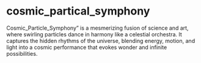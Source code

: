 # cosmic_partical_symphony
Cosmic_Particle_Symphony” is a mesmerizing fusion of science and art, where swirling particles dance in harmony like a celestial orchestra. It captures the hidden rhythms of the universe, blending energy, motion, and light into a cosmic performance that evokes wonder and infinite possibilities.
